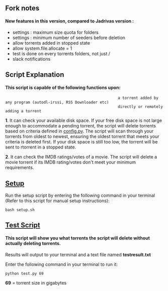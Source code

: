## Fork notes

#### New features in this version, compared to Jadrivas version :

- settings : maximum size quota for folders
- settings : minimum number of seeders before deletion
- allow torrents added in stopped state
- allow system.file.allocate = 1
- test is done on every torrents folders, not just /
- slack notifications

## Script Explanation

#### This script is capable of the following functions upon:
                                                      a torrent added by any program (autodl-irssi, RSS Downloader etc)
                                                      directly or remotely adding a torrent

**1**. It can check your available disk space. If your free disk space is not large enough to accommodate a pending torrent, the script will delete torrents based on criteria defined in [config.py](https://github.com/GangaBanga/RTORRENT-IMDB-DISK-CHECKER/blob/master/config.py). The script will scan through your torrents from oldest to newest, ensuring the oldest torrent that meets your criteria is deleted first. If your disk space is still too low, the torrent will be sent to rtorrent in a stopped state.	

**2**. It can check the IMDB ratings/votes of a movie. The script will delete a movie torrent if its IMDB rating/votes don't meet your minimum requirements.

## [Setup](https://github.com/GangaBanga/RTORRENT-IMDB-DISK-CHECKER/blob/master/setup.sh)

Run the setup script by entering the following command in your terminal (Refer to this script for manual setup instructions):

`bash setup.sh`

## [Test Script](https://github.com/GangaBanga/RTORRENT-IMDB-DISK-CHECKER/blob/master/test.py)

#### This script will show you what torrents the script will delete without actually deleting torrents.

Results will output to your terminal and a text file named **testresult.txt**

Enter the following command in your terminal to run it:

`python test.py 69`

**69** = torrent size in gigabytes
